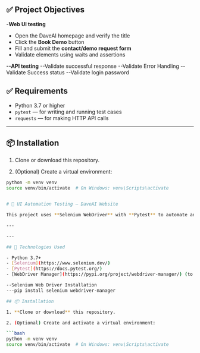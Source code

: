 
## ✅ Project Objectives
-**Web UI testing**
- Open the DaveAI homepage and verify the title
- Click the **Book Demo** button
- Fill and submit the **contact/demo request form**
- Validate elements using waits and assertions

**--API testing**
--Validate successful response
--Validate Error Handling
--Validate Success status
--Validate login password


## ✅ Requirements

- Python 3.7 or higher
- `pytest` — for writing and running test cases
- `requests` — for making HTTP API calls

---

## 📦 Installation

1. Clone or download this repository.

2. (Optional) Create a virtual environment:

```bash
python -m venv venv
source venv/bin/activate  # On Windows: venv\Scripts\activate


# 🧪 UI Automation Testing — DaveAI Website

This project uses **Selenium WebDriver** with **Pytest** to automate and test key user flows on the [DaveAI](https://www.iamdave.ai) website.

---

---

## 🧰 Technologies Used

- Python 3.7+
- [Selenium](https://www.selenium.dev/)
- [Pytest](https://docs.pytest.org/)
- [WebDriver Manager](https://pypi.org/project/webdriver-manager/) (to auto-manage ChromeDriver)

--Selenium Web Driver Installation
---pip install selenium webdriver-manager

## 📦 Installation

1. **Clone or download** this repository.

2. (Optional) Create and activate a virtual environment:

```bash
python -m venv venv
source venv/bin/activate  # On Windows: venv\Scripts\activate
